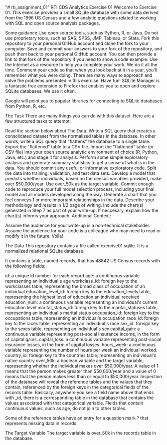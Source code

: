 "# rti_assignment_01" 
RTI CDS Analytics Exercise 01
Welcome to Exercise 01. This exercise provides a small SQLite database with some data derived from the 1996 US Census and a few analytic questions related to working with SQL and open source analysis packages.

Some guidance
Use open source tools, such as Python, R, or Java. Do not use proprietary tools, such as SAS, SPSS, JMP, Tableau, or Stata.
Fork this repository to your personal GitHub account and clone the fork to your computer.
Save and commit your answers to your fork of the repository, and push them back to your personal GitHub account. You can then provide a link to that fork of the repository if you need to show a code example.
Use the Internet as a resource to help you complete your work. We do it all the time.
Comment your code so that when you look back at it in a year, you'll remember what you were doing.
There are many ways to approach and solve the problems presented in this exercise.
Have fun!
SQLite Manager is a fantastic free extension to Firefox that enables you to open and explore SQLite databases. We use it often.

Google will point you to popular libraries for connecting to SQLite databases from Python, R, etc.

The Task
There are many things you can do with this dataset. Here are a few structured tasks to attempt:

Read the section below about The Data.
Write a SQL query that creates a consolidated dataset from the normalized tables in the database. In other words, write a SQL query that "flattens" the database to a single table.
Export the "flattened" table to a CSV file.
Import the "flattened" table (or CSV file) into your open source analytic environment of choice (R, Python, Java, etc.) and stage it for analysis.
Perform some simple exploratory analysis and generate summary statistics to get a sense of what is in the data.
You should commit any useful or informative exploratory code.
Split the data into training, validation, and test data sets.
Develop a model that predicts whether individuals, based on the census variables provided, make over $50,000/year. Use over_50k as the target variable.
Commit enough code to reproduce your full model selection process, including your final model and all models developed along the way.
Generate a chart that you feel conveys 1 or more important relationships in the data.
Describe your methodology and results in 1/2 page of writing.
Include the chart(s) generated in Step 7 as part of your write-up. If neccesary, explain how the chart(s) informs your approach.
Additional Context:

Assume the audience for your write-up is a non-technical stakeholder.
Assume the audience for your code is a colleague who may need to read or modify it in the future.
Voila!

The Data
This repository contains a file called exercise01.sqlite. It is a normalized relational SQLite database.

It contains a table, named records, that has 48842 US Census records with the following fields:

id: a unique id number for each record
age: a continuous variable representing an individual's age
workclass_id: foreign key to the workclasses table, representing the broad class of occupation of an individual
education_level_id: foreign key to the education_levels table, representing the highest level of education an individual received
education_num: a continuous variable representing an individual's current education level
marital_status_id: foreign key to the marital_statuses table, representing an individual's marital status
occupation_id: foreign key to the occupations table, representing an individual's occupation
race_id: foreign key to the races table, representing an individual's race
sex_id: foreign key to the sexes table, representing an individual's sex
capital_gain: a continuous variable representing post-social insurance income, in the form of capital gains.
capital_loss: a continuous variable representing post-social insurance losses, in the form of capital losses.
hours_week: a continuous variable representing the number of hours per week an individual worked.
country_id: foreign key to the countries table, representing an individual's native country
over_50k: a boolean variable and the target variable, representing whether the individual makes over $50,000/year. A value of 1 means that the person makes greater than $50,000/year and a value of 0 means that the person makes less than or equal to $50,000/year.
Inspection of the database will reveal the reference tables and the values that they contain, referenced by the foreign keys in the categorical fields of the records table. Basically, anywhere you see a field name above that ends with _id, there is a corresponding table in the database that contains the values associated with that categorical variable. Fields that contain continuous values, such as age, do not join to other tables.

Some of the reference tables have an entry for a question mark ? that represents missing data in records.

The Target Variable
The target variable is over_50k in the records table in the database.